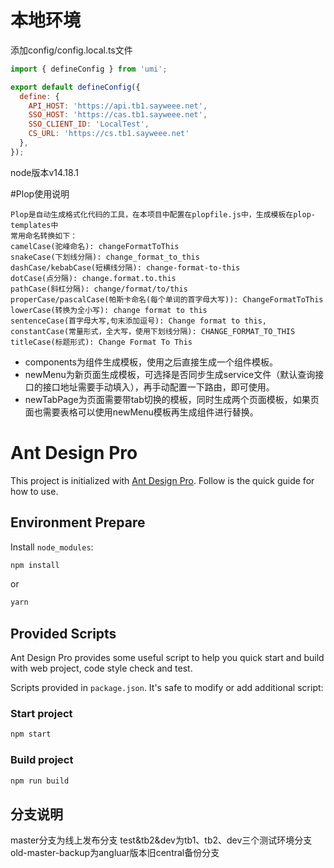 # 本地环境
添加config/config.local.ts文件
``` javascript
import { defineConfig } from 'umi';

export default defineConfig({
  define: {
    API_HOST: 'https://api.tb1.sayweee.net',
    SSO_HOST: 'https://cas.tb1.sayweee.net',
    SSO_CLIENT_ID: 'LocalTest',
    CS_URL: 'https://cs.tb1.sayweee.net'
  },
});
```
node版本v14.18.1

#Plop使用说明
```
Plop是自动生成格式化代码的工具，在本项目中配置在plopfile.js中，生成模板在plop-templates中
常用命名转换如下：
camelCase(驼峰命名): changeFormatToThis
snakeCase(下划线分隔): change_format_to_this
dashCase/kebabCase(短横线分隔): change-format-to-this
dotCase(点分隔): change.format.to.this
pathCase(斜杠分隔): change/format/to/this
properCase/pascalCase(帕斯卡命名(每个单词的首字母大写)): ChangeFormatToThis
lowerCase(转换为全小写): change format to this
sentenceCase(首字母大写,句末添加逗号): Change format to this,
constantCase(常量形式，全大写，使用下划线分隔): CHANGE_FORMAT_TO_THIS
titleCase(标题形式): Change Format To This
```
* components为组件生成模板，使用之后直接生成一个组件模板。
* newMenu为新页面生成模板，可选择是否同步生成service文件（默认查询接口的接口地址需要手动填入），再手动配置一下路由，即可使用。
* newTabPage为页面需要带tab切换的模板，同时生成两个页面模板，如果页面也需要表格可以使用newMenu模板再生成组件进行替换。

# Ant Design Pro

This project is initialized with [Ant Design Pro](https://pro.ant.design). Follow is the quick guide for how to use.

## Environment Prepare

Install `node_modules`:

```bash
npm install
```

or

```bash
yarn
```

## Provided Scripts

Ant Design Pro provides some useful script to help you quick start and build with web project, code style check and test.

Scripts provided in `package.json`. It's safe to modify or add additional script:

### Start project

```bash
npm start
```

### Build project

```bash
npm run build
```

## 分支说明
master分支为线上发布分支
test&tb2&dev为tb1、tb2、dev三个测试环境分支
old-master-backup为angluar版本旧central备份分支